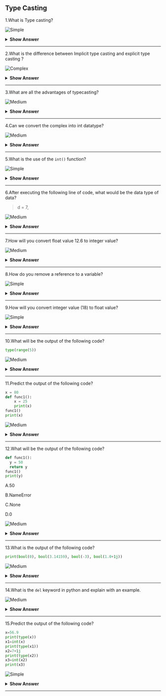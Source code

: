 ## Type Casting

1.What is Type casting?

![Simple](https://github.com/revaturelabs/interviewquestions/blob/dev/ComplexityTags/simple%20(2).svg)

<details><summary> <b>Show Answer</b> </summary>
  
> In python type casting is a method to change the variables/values declared in a certain data type into a different data type to match the operation required to be performed by the code snippet.
The type casting process's execution can be performed by using two different types of type casting,
1)Implicit type casting
2)Explicit type casting
  
  </details>
  
  ---

2.What is the difference between Implicit type casting and explicit type casting ?

![Complex](https://github.com/revaturelabs/interviewquestions/blob/dev/ComplexityTags/Complex%20(2).svg)

<details><summary> <b>Show Answer</b> </summary>
  
> Implicit casting doesn't require a casting operator. Implicit Type Conversion is automatically performed by the Python interpreter. Python avoids the loss of data in Implicit Type Conversion. Explicit type casting is performed by the programmer. Explicit Type Conversion is also called Type Casting, the data types of objects are converted using predefined functions by the user.

</details>

---

3.What are all the advantages of typecasting?

![Medium](https://github.com/revaturelabs/interviewquestions/blob/dev/ComplexityTags/Medium%20(2).svg)

<details><summary> <b>Show Answer</b> </summary>
  
 > - Python provides the loss of data implicit type conversion.
 > - In python automatically converts one data type to another data type. This process doesn't need any user involvement, python promotes the conversion of lower data types.
 > - For example, integer to higher data type says float to avoid data loss. This type of conversion or type of casting is called UpCasting.
  
  </details>
  
  ---

4.Can we convert the complex into int datatype?

![Medium](https://github.com/revaturelabs/interviewquestions/blob/dev/ComplexityTags/Medium%20(2).svg)

<details><summary> <b>Show Answer</b> </summary>
  
  > No, we can't.  
  > We can convert any type to int type, but we cannot perform complex to int type.
  
  </details>
  
  ---
  
5.What is the use of the `int()` function?

![Simple](https://github.com/revaturelabs/interviewquestions/blob/dev/ComplexityTags/simple%20(2).svg)

<details><summary> <b>Show Answer</b> </summary>
  
>  The `int()` function converts a string, hexadecimal, binary,octal and float to int. If the argument is a floating point, the conversion truncates the number. If the argument is outside the integer range, It converts the number into a long type.

  </details>
  
  ---
  
6.After executing the following line of code, what would be the data type of data?

> d = 7,

![Medium](https://github.com/revaturelabs/interviewquestions/blob/dev/ComplexityTags/Medium%20(2).svg)

<details><summary> <b>Show Answer</b> </summary>
  
> The data type of d is tuple. Because python tuple does not need brackets/parentheses, if there is more than one element, tuples need a comma to distinguish from a numeric data element.

</details>

---

7.How will you convert float value 12.6 to integer value?

![Medium](https://github.com/revaturelabs/interviewquestions/blob/dev/ComplexityTags/Medium%20(2).svg)

<details><summary> <b>Show Answer</b> </summary>
  
>  Float value can be converted to an integer value by calling the `int()` function.
  
**Example**:
  
```python  
a=7.5
print(type(a))
a1=int(a)
print(type(a1))
```
**Output**:
  
<class 'float'>
<class 'int'>
  
<details><summary> <b>Explanation</b> </summary> 
  
> In python `int()` function is used to convert a float value into integer.
  
</details>
</details>
  
  ---

8.How do you remove a reference to a variable?
  
![Simple](https://github.com/revaturelabs/interviewquestions/blob/dev/ComplexityTags/simple%20(2).svg)

<details><summary> <b>Show Answer</b> </summary>
  <blockquote>
  
 - You can delete a reference to an object using the `del` keyword.
  
**Example**:
  
```python
a=8
print(a)
del(a)
print(a)
```
  
**Output**:
  
8
  
Traceback (most recent call last):
  
File "<string>", line 21, in <module>
  
NameError: name 'a' is not defined
    
  </details>
  
  ---
  
9.How will you convert integer value (18) to float value?
    
![Simple](https://github.com/revaturelabs/interviewquestions/blob/dev/ComplexityTags/simple%20(2).svg)

<details><summary> <b>Show Answer</b> </summary>
  
> Integer value can be converted to a Float value by calling the `float()` function.
  
**Example**:

  ```python
a=107
print(type(a))
a1=float(a)
print(type(a1))
 ```
  
**Output**: 
 
<class 'int'>
<class 'float'>
  
  </details>
  
  ---

10.What will be the output of the following code?

```python  
type(range(5))
```

  ![Medium](https://github.com/revaturelabs/interviewquestions/blob/dev/ComplexityTags/Medium%20(2).svg)
  
<details><summary> <b>Show Answer</b> </summary>
  
> The above program will return the data type as `range()`. 
  
<details><summary> <b>Explanation</b> </summary>
  
> In Python 3, the `range()`  function returns range object, not list.
  
  </details>
  </details>
  
  ---

11.Predict the output of the following code?

```python  
x = 80
def func1():
    x = 25
    print(x)
func1()
print(x)
```

![Medium](https://github.com/revaturelabs/interviewquestions/blob/dev/ComplexityTags/Medium%20(2).svg)
  
<details><summary> <b>Show Answer</b> </summary>
  
<blockquote>
  
**Output**:
  
25
  
80
  
<details><summary> <b>Explanation</b> </summary>
  
A variable declared outside of all functions has a GLOBAL SCOPE. Thus, it is accessible throughout the file. And variable declared inside a function is a local variable whose scope is limited to its function.
  
</details>   
</details>
  
  ---

12.What will be the output of the following code?
  
  ```python
def func1():
    y = 50
    return y
func1()
print(y)
```
  
 A.50
  
 B.NameError
  
 C.None
  
 D.0
  
![Medium](https://github.com/revaturelabs/interviewquestions/blob/dev/ComplexityTags/Medium%20(2).svg)

<details><summary> <b>Show Answer</b> </summary>
  
> `NameError`
  
<details><summary> <b>Explanation</b> </summary>
  
> You will get an error as `NameError: name 'y' is not defined`. To access the function’s return value we must accept it using an assignment operator like this.
  
```python
def myfunc():
    y = 50
    return y
x = myfunc()
print(y)
```
  
  </details>
  
  </details>
  
  ---
  
13.What is the output of the following code?
  
```python
print(bool(0), bool(3.14159), bool(-3), bool(1.0+1j))
```
  
 ![Medium](https://github.com/revaturelabs/interviewquestions/blob/dev/ComplexityTags/Medium%20(2).svg) 
  
<details><summary> <b>Show Answer</b> </summary>
  
> False True True True
  
<details><summary> <b>Explanation</b> </summary>
  
> - If we pass zero values to bool() constructor, it will treat it as zero.
> - Any non-zero value is boolean True.
  
  </details>
  </details>
  
  ---

14.What is the `del` keyword in python and explain with an example.
  
![Medium](https://github.com/revaturelabs/interviewquestions/blob/dev/ComplexityTags/Medium%20(2).svg)
  
<details><summary> <b>Show Answer</b> </summary>
  
> `del` keyword is used to delete objects in python.
> You can delete a reference to an object using the del keyword.
  
**Example**:
  
```python  
a=8
print(a)
del(a)
print(a)
```
  
**Output**:
8
Traceback (most recent call last):
  File "<string>", line 21, in <module>
NameError: name 'a' is not defined
  
</details>

---
  
15.Predict the output of the following code?
  
```python  
x=56.9
print(type(x))
x1=int(x)
print(type(x1))
x2=7+1j
print(type(x2))
x3=int(x2)
print(x3)
```
 
![Simple](https://github.com/revaturelabs/interviewquestions/blob/dev/ComplexityTags/simple%20(2).svg)
  
<details><summary> <b>Show Answer</b> </summary>
  <blockquote>
  
<class 'float'>
<class 'int'>
<class 'complex'>
TypeError: can't convert complex to int
  
<details><summary> <b>Explanation</b> </summary>
  
  - It will be printing the type of x variable.
  - It will convert float to integer.
  - In line 6 it's converting complex to an integer. But, it will throw a type error because we can't able to convert the complex into integers.
  
  </blockquote>
  </details>
  </details>
  
  ---
